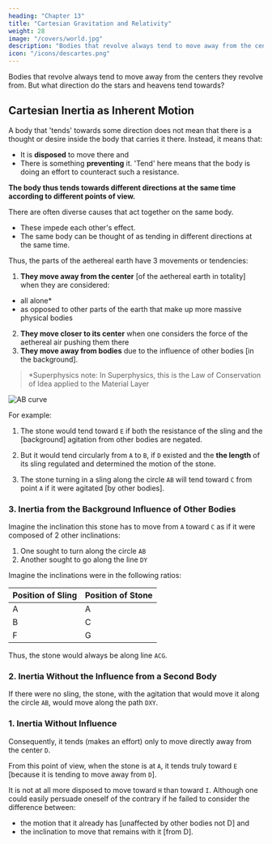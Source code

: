 ```yaml
---
heading: "Chapter 13"
title: "Cartesian Gravitation and Relativity"
weight: 28
image: "/covers/world.jpg"
description: "Bodies that revolve always tend to move away from the centers of the circles they describe"
icon: "/icons/descartes.png"
---
```




Bodies that revolve always tend to move away from the centers they revolve from. <!--  of the circles they describe.  --> But what direction do the stars and heavens tend towards?

<!-- Here, however, I must determine more specifically in what directions the parts of the matter of which the heavens and the stars are composed do tend.[54] -->

## Cartesian Inertia as Inherent Motion 

A body that 'tends' towards some direction does not mean that there is a thought or desire inside the body that carries it there. Instead, it means that:

- It is **disposed** to move there and
- There is something <!-- , whether it truly moves or, rather, some other body --> **preventing** it. <!-- It is principally in this last sense that I use the word "tend," because it seems to signify some effort and because --> 
'Tend' here means that the body is doing an effort to counteract such a <!-- resis  presupposes some --> resistance. 

**The body thus tends towards different directions at the same time according to different points of view.** 

There are often diverse causes that act together on the same body. 
- These impede each other's effect.
- The same body can be thought of as tending in different directions at the same time. 

Thus, the parts of the aethereal earth have 3 movements or tendencies:

1. **They move away from the center** [of the aethereal earth in totality] when they are considered:
  - all alone*
  - as opposed to other parts of the earth that make up more massive physical bodies  <!-- than they are -->
2. **They move closer to its center** when one considers the force of the aethereal air <!--  parts of the heaven --> pushing them there
2. **They move away from bodies** due to the influence of other bodies [in the background].  
<!-- when one considers the force of the aethereal air -->

 > *Superphysics note: In Superphysics, this is the Law of Conservation of Idea applied to the Material Layer


<!-- , and- move away from its center if one considers them . -->

![AB curve](/graphics/physics/world13a.png)

For example:

<!-- , if we consider only its agitation all alone. -->

1. The stone would tend toward `E` if both the resistance of the sling and the [background] agitation from other bodies are negated.

2. But it would tend circularly from `A` to `B`, if `D` existed and the **the length** of its sling regulated and determined the motion of the stone.

3. The stone turning in a sling along the circle `AB` will tend toward `C` from point `A` if it were agitated [by other bodies]. 
<!-- alone [without `D`] with its -->

<!-- , without considering the part of its agitation of which the effect is not impeded, one opposes the other part of it to the resistance that this sling continually makes to it. -->


### 3. Inertia from the Background Influence of Other Bodies

Imagine the inclination this stone has to move from `A` toward `C` as if it were composed of 2 other inclinations:

1. One sought to turn along the circle `AB`
2. Another sought to go along the line `DY`
<!-- `VXY` -->

Imagine the inclinations were in the following ratios:

Position of Sling | Position of Stone
--- | ---
A | A
B | C
F | G

Thus, the stone would always be along line `ACG`.

 <!-- a proportion that, if the stone were at the place of the sling marked `A` `V`  when the sling was at the place of the circle marked `A`, it should thereafter be at the place marked X when the sling is at B, and at the place marked Y when the sling is at `F`, and thus should always remain in the straight line `ACG`.  -->

<!-- - Then, knowing that one of the parts of its inclination (to wit, that which carries it along the circle AB) is in no way impeded by the sling, you will easily see that the stone meets resistance only for the other part (to wit, for that which would cause it to move along the line `DVXY` if it were not impeded).  -->


### 2. Inertia Without the Influence from a Second Body

If there were no sling, the stone, with the agitation that would move it along the circle `AB`, would move along the path `DXY`.

<!-- - Then, knowing that one of the parts of its inclination (to wit, that which carries it along the circle AB) is in no way impeded by the sling, you will easily see that the stone meets resistance only for the other part (to wit, for that which would cause it to move along the line `DVXY` if it were not impeded).  -->

### 1. Inertia Without Influence

Consequently, it tends (makes an effort) only to move directly away from the center `D`. 

From this point of view, when the stone is at `A`, it tends truly toward `E` [because it is tending to move away from `D`].

It is not at all more disposed to move toward `H` than toward `I`. Although one could easily persuade oneself of the contrary if he failed to consider the difference between:
- the motion that it already has [unaffected by other bodies not D] and 
- the inclination to move that remains with it [from D].


